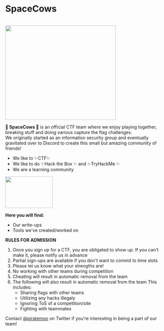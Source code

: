 <h1> <b> SpaceCows </b></h1><br>
<img src="https://www.spacecows.club/content/images/2022/04/cow1-3.png" width="350" height="300">

🐄<b> SpaceCows </b>🐄 is an official CTF team where we enjoy playing together, breaking stuff and doing various capture the flag challenges.  
We originally started as an information security group and eventually gravitated over to Discord to create this small but amazing community of friends! 

* We like to ✨CTF✨ 
* We like to do ✨Hack the Box ✨ and ✨TryHackMe ✨
* We are a learning community

<img src="https://c.tenor.com/SBIyuMO6ND4AAAAC/takagi-takagi-san.gif" width="150" height="100">

<b>Here you will find:</b> 
* Our write-ups
* Tools we've created/worked on

<b>RULES FOR ADMISSION</b>

1. Once you sign up for a CTF, you are obligated to show up. If you can't make it, please notify us in advance
2. Partial sign-ups are available if you don't want to commit to time slots
3. Please let us know what your strengths are!
4. No working with other teams during competition
5. Cheating will result in automatic removal from the team
6. The following will also result in automatic removal from the team
   This includes:
   * Sharing flags with other teams
   * Utilizing any hacks illegaly 
   * Ignoring ToS of a competition/site
   * Fighting with teammates


Contact <a href="https://www.twitter.com/apiratemoo">@piratemoo</a> on Twitter if you're interesting in being a part of our team!

<!---
space-cows/space-cows is a ✨ special ✨ CTF team!
--->
